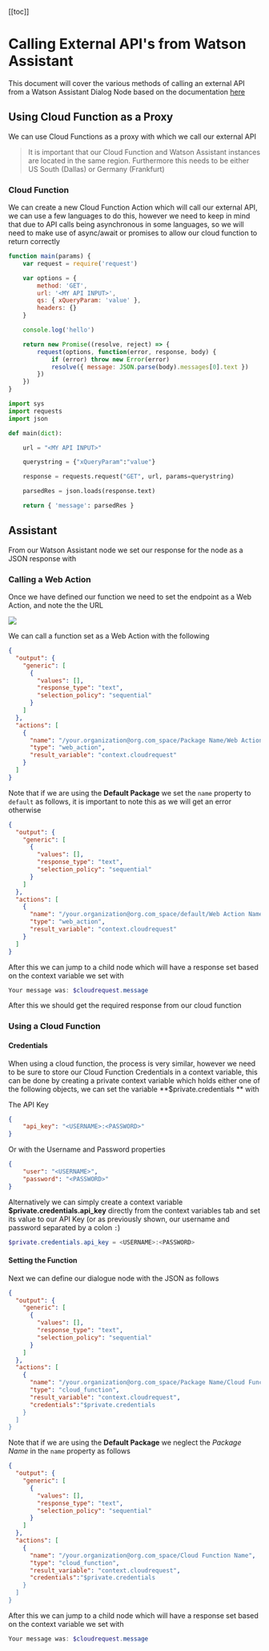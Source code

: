 [[toc]]

# Calling External API's from Watson Assistant

This document will cover the various methods of calling an external API from a Watson Assistant Dialog Node based on the documentation [here](https://console.bluemix.net/docs/services/conversation/configure-workspace.html#configuring-a-watson-assistant-workspace)


## Using Cloud Function as a Proxy

We can use Cloud Functions as a proxy with which we call our external API

> It is important that our Cloud Function and Watson Assistant instances are located in the same region. Furthermore this needs to be either US South (Dallas) or Germany (Frankfurt)

### Cloud Function

We can create a new Cloud Function Action which will call our external API, we can use a few languages to do this, however we need to keep in mind that due to API calls being asynchronous in some languages, so we will need to make use of async/await or promises to allow our cloud function to return correctly

```javascript
function main(params) {
    var request = require('request')

    var options = {
        method: 'GET',
        url: '<MY API INPUT>',
        qs: { xQueryParam: 'value' },
        headers: {}
    }

    console.log('hello')

    return new Promise((resolve, reject) => {
        request(options, function(error, response, body) {
            if (error) throw new Error(error)
            resolve({ message: JSON.parse(body).messages[0].text })
        })
    })
}
```

```python
import sys
import requests
import json

def main(dict):

    url = "<MY API INPUT>"

    querystring = {"xQueryParam":"value"}

    response = requests.request("GET", url, params=querystring)

    parsedRes = json.loads(response.text)

    return { 'message': parsedRes }
```

## Assistant

From our Watson Assistant node we set our response for the node as a JSON response with

### Calling a Web Action

Once we have defined our function we need to set the endpoint as a Web Action, and note the the URL

![](/docs/assets/image%20%282%29.png)

We can call a function set as a Web Action with the following

```json
{
  "output": {
    "generic": [
      {
        "values": [],
        "response_type": "text",
        "selection_policy": "sequential"
      }
    ]
  },
  "actions": [
    {
      "name": "/your.organization@org.com_space/Package Name/Web Action Name.json",
      "type": "web_action",
      "result_variable": "context.cloudrequest"
    }
  ]
}
```

Note that if we are using the **Default Package** we set the `name` property to `default` as follows, it is important to note this as we will get an error otherwise

```json
{
  "output": {
    "generic": [
      {
        "values": [],
        "response_type": "text",
        "selection_policy": "sequential"
      }
    ]
  },
  "actions": [
    {
      "name": "/your.organization@org.com_space/default/Web Action Name.json",
      "type": "web_action",
      "result_variable": "context.cloudrequest"
    }
  ]
}
```

After this we can jump to a child node which will have a response set based on the context variable we set with

```powershell
Your message was: $cloudrequest.message
```

After this we should get the required response from our cloud function

### Using a Cloud Function

#### Credentials

When using a cloud function, the process is very similar, however we need to be sure to store our Cloud Function Credentials in a context variable, this can be done by creating a private context variable which holds either one of the following objects, we can set the variable **\$private.credentials ** with

The API Key

```json
{
    "api_key": "<USERNAME>:<PASSWORD>"
}
```

Or with the Username and Password properties

```json
{
    "user": "<USERNAME>",
    "password": "<PASSWORD>"
}
```

Alternatively we can simply create a context variable **\$private.credentials.api_key** directly from the context variables tab and set its value to our API Key (or as previously shown, our username and password separated by a colon `:`)

```powershell
$private.credentials.api_key = <USERNAME>:<PASSWORD>
```

#### Setting the Function

Next we can define our dialogue node with the JSON as follows

```json
{
  "output": {
    "generic": [
      {
        "values": [],
        "response_type": "text",
        "selection_policy": "sequential"
      }
    ]
  },
  "actions": [
    {
      "name": "/your.organization@org.com_space/Package Name/Cloud Function Name",
      "type": "cloud_function",
      "result_variable": "context.cloudrequest",
      "credentials":"$private.credentials
    }
  ]
}
```

Note that if we are using the **Default Package** we neglect the *Package Name* in the `name` property as follows

```json
{
  "output": {
    "generic": [
      {
        "values": [],
        "response_type": "text",
        "selection_policy": "sequential"
      }
    ]
  },
  "actions": [
    {
      "name": "/your.organization@org.com_space/Cloud Function Name",
      "type": "cloud_function",
      "result_variable": "context.cloudrequest",
      "credentials":"$private.credentials
    }
  ]
}
```

After this we can jump to a child node which will have a response set based on the context variable we set with

```powershell
Your message was: $cloudrequest.message
```
